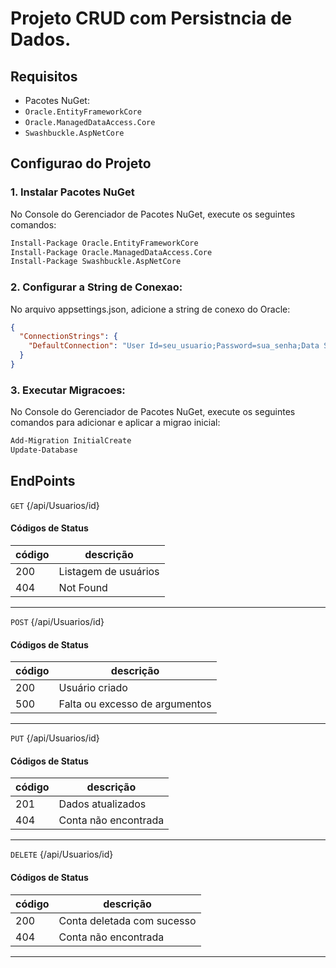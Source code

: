 # Projeto CRUD com Persistncia de Dados.

## Requisitos

  - Pacotes NuGet:
  - `Oracle.EntityFrameworkCore`
  - `Oracle.ManagedDataAccess.Core`
  - `Swashbuckle.AspNetCore`

## Configurao do Projeto

### 1. Instalar Pacotes NuGet

No Console do Gerenciador de Pacotes NuGet, execute os seguintes comandos:

```sh
Install-Package Oracle.EntityFrameworkCore
Install-Package Oracle.ManagedDataAccess.Core
Install-Package Swashbuckle.AspNetCore
```

### 2. Configurar a String de Conexao:

No arquivo appsettings.json, adicione a string de conexo do Oracle:

```json
{
  "ConnectionStrings": {
    "DefaultConnection": "User Id=seu_usuario;Password=sua_senha;Data Source=(DESCRIPTION=(ADDRESS=(PROTOCOL=TCP)(HOST=seu_host)(PORT=1521))(CONNECT_DATA=(SERVICE_NAME=seu_servico)))"
  }
}
```

### 3. Executar Migracoes:

No Console do Gerenciador de Pacotes NuGet, execute os seguintes comandos para adicionar e aplicar a migrao inicial:

```sh
Add-Migration InitialCreate
Update-Database
```

## EndPoints
`GET` {/api/Usuarios/id} <br>
#### Códigos de Status

|código|descrição
|------|---------
|200| Listagem de usuários
|404| Not Found
---

`POST` {/api/Usuarios/id} <br>
#### Códigos de Status

|código|descrição
|------|---------
|200| Usuário criado
|500| Falta ou excesso de argumentos
---

`PUT` {/api/Usuarios/id} <br>
#### Códigos de Status

|código|descrição
|------|---------
|201| Dados atualizados
|404| Conta não encontrada
---

`DELETE` {/api/Usuarios/id} <br>
#### Códigos de Status

|código|descrição
|------|---------
|200| Conta deletada com sucesso
|404| Conta não encontrada
---


